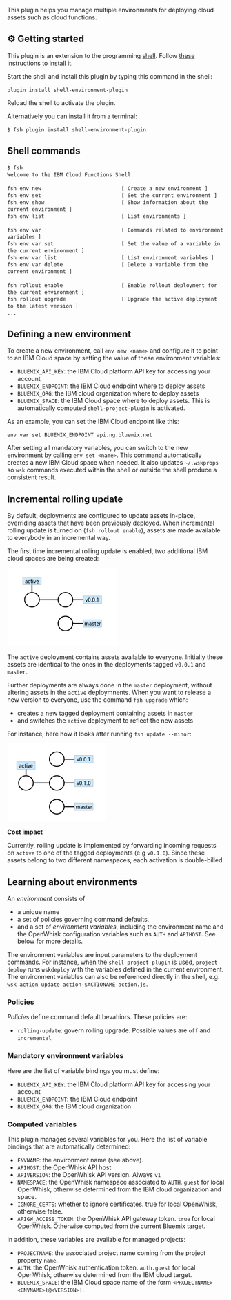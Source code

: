 This plugin helps you manage multiple environments for deploying cloud assets such as cloud functions.

## ⚙ Getting started

This plugin is an extension to the programming [shell](https://github.com/ibm-functions/shell). Follow [these](https://github.com/ibm-functions/shell/blob/master/docs/npm.md) instructions to install it.

Start the shell and  install this plugin by typing this command in the shell:

```
plugin install shell-environment-plugin
```

Reload the shell to activate the plugin.

Alternatively you can install it from a terminal:

```
$ fsh plugin install shell-environment-plugin
```

## Shell commands

```
$ fsh
Welcome to the IBM Cloud Functions Shell

fsh env new                          [ Create a new environment ]
fsh env set                          [ Set the current environment ]
fsh env show                         [ Show information about the current environment ]
fsh env list                         [ List environments ]

fsh env var                          [ Commands related to environment variables ]
fsh env var set                      [ Set the value of a variable in the current environment ]
fsh env var list                     [ List environment variables ]
fsh env var delete                   [ Delete a variable from the current environment ]

fsh rollout enable                   [ Enable rollout deployment for the current environment ]
fsh rollout upgrade                  [ Upgrade the active deployment to the latest version ]
...
```

## Defining a new environment

To create a new environment, call `env new <name>` and configure it to point to an IBM Cloud space by setting the value of these environment variables:

- `BLUEMIX_API_KEY`: the IBM Cloud platform API key for accessing your account
- `BLUEMIX_ENDPOINT`: the IBM Cloud endpoint where to deploy assets
- `BLUEMIX_ORG`: the IBM cloud organization where to deploy assets
- `BLUEMIX_SPACE`: the IBM Cloud space where to deploy assets. This is automatically computed `shell-project-plugin` is activated.

As an example, you can set the IBM Cloud endpoint like this:

```
env var set BLUEMIX_ENDPOINT api.ng.bluemix.net
```

After setting all mandatory variables, you can switch to the new environment by calling `env set <name>`. This command automatically creates a new IBM Cloud space when needed. It also updates `~/.wskprops` so `wsk` commands executed within the shell or outside the shell produce a consistent result.

## Incremental rolling update

By default, deployments are configured to update assets in-place, overriding assets that have been previously deployed. When incremental rolling update is turned on (`fsh rollout enable`), assets are made available to everybody in an incremental way.

The first time incremental rolling update is enabled, two additional IBM cloud spaces are being created:

![Initial Rolling Update](doc/rolling-update/rolling-update.001.png?raw=true)

The `active` deployment contains assets available to everyone. Initially these assets are identical to the ones in the deployments tagged `v0.0.1` and `master`.

Further deployments are always done in the `master` deployment, without altering assets in the `active` deploymnents. When you want to release a new version to everyone, use the command `fsh upgrade` which:
- creates a new tagged deployment containing assets in `master`
- and switches the `active` deployment to reflect the new assets

For instance, here how it looks after running `fsh update --minor`:

![Deployment after upgrade](doc/rolling-update/rolling-update.002.png?raw=true)

**Cost impact**

Currently, rolling update is implemented by forwarding incoming requests on `active` to one of the tagged deployments (e.g `v0.1.0`). Since these assets belong to two different namespaces, each activation is double-billed.

## Learning about environments

An *environment* consists of
- a unique name
- a set of policies governing command defaults,
- and a set of *environment variables*, including the environment name and the OpenWhisk configuration variables such as `AUTH` and `APIHOST`. See below for more details.

The environment variables are input parameters to the deployment commands. For instance, when the `shell-project-plugin` is used, `project deploy` runs `wskdeploy` with the variables defined in the current environment. The environment variables can also be referenced directly in the shell, e.g. `wsk action update action-$ACTIONAME action.js`.

### Policies

*Policies* define command default bevahiors. These policies are:
- `rolling-update`: govern rolling upgrade. Possible values are `off` and `incremental`

### Mandatory environment variables

Here are the list of variable bindings you must define:

- `BLUEMIX_API_KEY`: the IBM Cloud platform API key for accessing your account
- `BLUEMIX_ENDPOINT`: the IBM Cloud endpoint
- `BLUEMIX_ORG`: the IBM cloud organization

### Computed variables

This plugin manages several variables for you. Here the list of variable bindings that are automatically determined:

- `ENVNAME`: the environment name (see above).
- `APIHOST`: the OpenWhisk API host
- `APIVERSION`: the OpenWhisk API version. Always `v1`
- `NAMESPACE`: the OpenWhisk namespace associated to `AUTH`. `guest` for local OpenWhisk, otherwise determined from the IBM cloud organization and space.
- `IGNORE_CERTS`: whether to ignore certificates. true for local OpenWhisk, otherwise false.
- `APIGW_ACCESS_TOKEN`: the OpenWhisk API gateway token. `true` for local OpenWhisk. Otherwise computed from the current Bluemix target.

In addition, these variables are available for managed projects:

- `PROJECTNAME`: the associated project name coming from the project property `name`.
- `AUTH`: the OpenWhisk authentication token. `auth.guest` for local OpenWhisk, otherwise determined from the IBM cloud target.
- `BLUEMIX_SPACE`: the IBM Cloud space name of the form `<PROJECTNAME>-<ENVNAME>[@<VERSION>]`.
